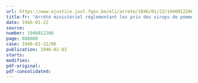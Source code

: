 ```yaml
---
url: https://www.ejustice.just.fgov.be/eli/arrete/1946/01/22/1946012206/justel
title-fr: "Arrêté ministériel réglementant les prix des sirops de pommes mélangés et des sirops de poires mélangés"
date: 1946-01-22
source:
number: 1946012206
page: 888888
case: 1946-01-22/06
publication: 1946-02-03
starts:
modifies:
pdf-original:
pdf-consolidated:
---
```


